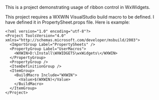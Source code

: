 This is a project demonstrating usage of ribbon control in WxWidgets.

This project requires a WXWIN VisualStudio build macro to be defined. I have defined it in PropertySheet.props file. Here is example:
```
<?xml version="1.0" encoding="utf-8"?>
<Project ToolsVersion="4.0" xmlns="http://schemas.microsoft.com/developer/msbuild/2003">
  <ImportGroup Label="PropertySheets" />
  <PropertyGroup Label="UserMacros">
    <WXWIN>D:\Install\WXWIDGETS\wxWidgets\</WXWIN>
  </PropertyGroup>
  <PropertyGroup />
  <ItemDefinitionGroup />
  <ItemGroup>
    <BuildMacro Include="WXWIN">
      <Value>$(WXWIN)</Value>
    </BuildMacro>
  </ItemGroup>
</Project>
```